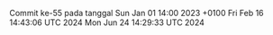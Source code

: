 Commit ke-55 pada tanggal Sun Jan 01 14:00 2023 +0100
Fri Feb 16 14:43:06 UTC 2024
Mon Jun 24 14:29:33 UTC 2024
